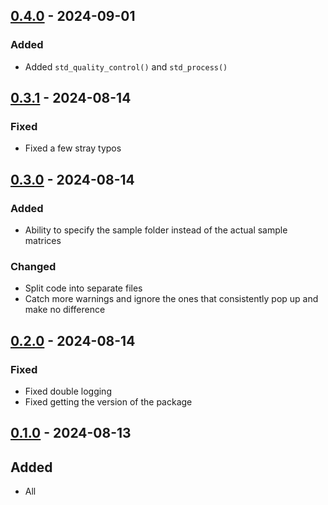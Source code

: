 ## [0.4.0] - 2024-09-01

### Added

- Added `std_quality_control()` and `std_process()`

## [0.3.1] - 2024-08-14

### Fixed

- Fixed a few stray typos

## [0.3.0] - 2024-08-14

### Added
- Ability to specify the sample folder instead of the actual sample matrices

### Changed
- Split code into separate files
- Catch more warnings and ignore the ones that consistently pop up and make no difference

## [0.2.0] - 2024-08-14

### Fixed

- Fixed double logging
- Fixed getting the version of the package


## [0.1.0] - 2024-08-13

## Added

- All

[0.4.0]: https://github.com/milescsmith/dsd/releases/compare/0.3.1..0.4.0
[0.3.1]: https://github.com/milescsmith/dsd/releases/compare/0.3.0..0.3.1
[0.3.0]: https://github.com/milescsmith/dsd/releases/compare/0.2.0..0.3.0
[0.2.0]: https://github.com/milescsmith/dsd/releases/compare/0.1.0..0.2.0
[0.1.0]: https://github.com/milescsmith/dsd/releases/tag/v0.1.0